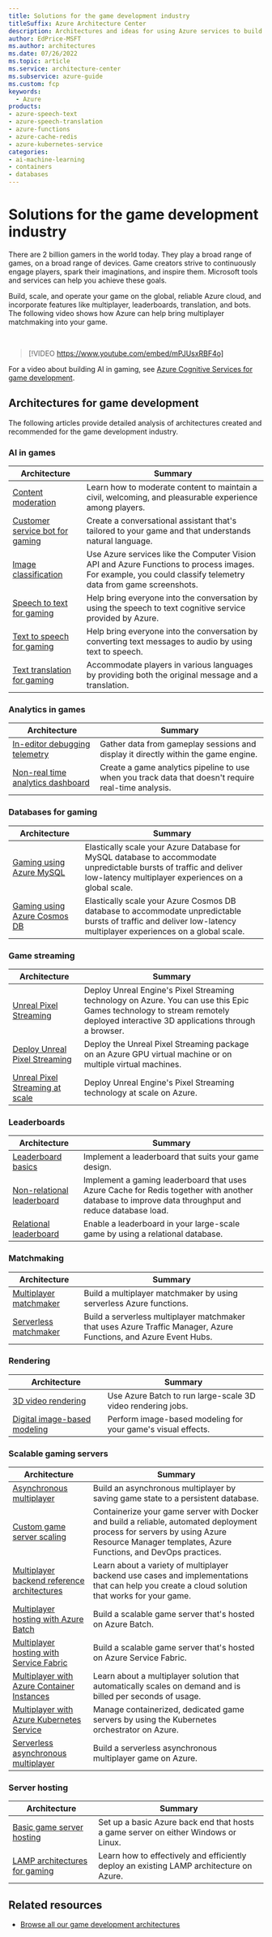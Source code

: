 ```yaml
---
title: Solutions for the game development industry 
titleSuffix: Azure Architecture Center
description: Architectures and ideas for using Azure services to build solutions in the game development industry.
author: EdPrice-MSFT
ms.author: architectures
ms.date: 07/26/2022
ms.topic: article
ms.service: architecture-center
ms.subservice: azure-guide
ms.custom: fcp 
keywords:
  - Azure
products:
- azure-speech-text
- azure-speech-translation
- azure-functions
- azure-cache-redis
- azure-kubernetes-service
categories:
- ai-machine-learning
- containers
- databases
---
```


# Solutions for the game development industry

There are 2 billion gamers in the world today. They play a broad range of games, on a broad range of devices. Game creators strive to continuously engage players, spark their imaginations, and inspire them. Microsoft tools and services can help you achieve these goals.

Build, scale, and operate your game on the global, reliable Azure cloud, and incorporate features like multiplayer, leaderboards, translation, and bots. The following video shows how Azure can help bring multiplayer matchmaking into your game.

<br>

> [!VIDEO https://www.youtube.com/embed/mPJUsxRBF4o]

For a video about building AI in gaming, see [Azure Cognitive Services for game development](https://youtu.be/dG57AYkWFB0).

## Architectures for game development

The following articles provide detailed analysis of architectures created and recommended for the game development industry.

### AI in games

| Architecture | Summary |
| ------- | ------- |
|[Content moderation](/gaming/azure/reference-architectures/cognitive-content-moderation?toc=/azure/architecture/toc.json&bc=/azure/architecture/_bread/toc.json)|Learn how to moderate content to maintain a civil, welcoming, and pleasurable experience among players.|
|[Customer service bot for gaming](/gaming/azure/reference-architectures/cognitive-css-bot?toc=/azure/architecture/toc.json&bc=/azure/architecture/_bread/toc.json)|Create a conversational assistant that's tailored to your game and that understands natural language. |
|[Image classification](/azure/architecture/example-scenario/ai/intelligent-apps-image-processing)|Use Azure services like the Computer Vision API and Azure Functions to process images. For example, you could classify telemetry data from game screenshots. |
|[Speech to text for gaming](/gaming/azure/reference-architectures/cognitive-speech-to-text?toc=/azure/architecture/toc.json&bc=/azure/architecture/_bread/toc.json)|Help bring everyone into the conversation by using the speech to text cognitive service provided by Azure.|
|[Text to speech for gaming](/gaming/azure/reference-architectures/cognitive-text-to-speech?toc=/azure/architecture/toc.json&bc=/azure/architecture/_bread/toc.json)|Help bring everyone into the conversation by converting text messages to audio by using text to speech.|
|[Text translation for gaming](/gaming/azure/reference-architectures/cognitive-text-translation?toc=/azure/architecture/toc.json&bc=/azure/architecture/_bread/toc.json)|Accommodate players in various languages by providing both the original message and a translation.|

### Analytics in games

| Architecture | Summary |
| ------- | ------- |
|[In-editor debugging telemetry](/gaming/azure/reference-architectures/analytics-in-editor-debugging?toc=/azure/architecture/toc.json&bc=/azure/architecture/_bread/toc.json)|Gather data from gameplay sessions and display it directly within the game engine.|
|[Non-real time analytics dashboard](/gaming/azure/reference-architectures/analytics-non-real-time-dashboard?toc=/azure/architecture/toc.json&bc=/azure/architecture/_bread/toc.json)|Create a game analytics pipeline to use when you track data that doesn't require real-time analysis.|

### Databases for gaming

| Architecture | Summary |
| ------- | ------- |
|[Gaming using Azure MySQL](/azure/architecture/solution-ideas/articles/gaming-using-azure-database-for-mysql)|Elastically scale your Azure Database for MySQL database to accommodate unpredictable bursts of traffic and deliver low-latency multiplayer experiences on a global scale.|
|[Gaming using Azure Cosmos DB](/azure/architecture/solution-ideas/articles/gaming-using-cosmos-db)|Elastically scale your Azure Cosmos DB database to accommodate unpredictable bursts of traffic and deliver low-latency multiplayer experiences on a global scale.|

### Game streaming

| Architecture | Summary |
| ------- | ------- |
|[Unreal Pixel Streaming](/gaming/azure/reference-architectures/unreal-pixel-streaming-in-azure?toc=/azure/architecture/toc.json&bc=/azure/architecture/_bread/toc.json)|Deploy Unreal Engine's Pixel Streaming technology on Azure. You can use this Epic Games technology to stream remotely deployed interactive 3D applications through a browser.|
|[Deploy Unreal Pixel Streaming](/gaming/azure/reference-architectures/unreal-pixel-streaming-deploying?toc=/azure/architecture/toc.json&bc=/azure/architecture/_bread/toc.json)|Deploy the Unreal Pixel Streaming package on an Azure GPU virtual machine or on multiple virtual machines. |
|[Unreal Pixel Streaming at scale](/gaming/azure/reference-architectures/unreal-pixel-streaming-at-scale?toc=/azure/architecture/toc.json&bc=/azure/architecture/_bread/toc.json)|Deploy Unreal Engine's Pixel Streaming technology at scale on Azure.|

### Leaderboards

| Architecture | Summary |
| ------- | ------- |
|[Leaderboard basics](/gaming/azure/reference-architectures/leaderboard?toc=/azure/architecture/toc.json&bc=/azure/architecture/_bread/toc.json)|Implement a leaderboard that suits your game design.|
|[Non-relational leaderboard](/gaming/azure/reference-architectures/leaderboard-non-relational?toc=/azure/architecture/toc.json&bc=/azure/architecture/_bread/toc.json)|Implement a gaming leaderboard that uses Azure Cache for Redis together with another database to improve data throughput and reduce database load.|
|[Relational leaderboard](/gaming/azure/reference-architectures/leaderboard-relational?toc=/azure/architecture/toc.json&bc=/azure/architecture/_bread/toc.json)|Enable a leaderboard in your large-scale game by using a relational database.|

### Matchmaking

| Architecture | Summary |
| ------- | ------- |
|[Multiplayer matchmaker](/gaming/azure/reference-architectures/multiplayer-matchmaker?toc=/azure/architecture/toc.json&bc=/azure/architecture/_bread/toc.json)|Build a multiplayer matchmaker by using serverless Azure functions.|
|[Serverless matchmaker](/gaming/azure/reference-architectures/multiplayer-matchmaker-serverless?toc=/azure/architecture/toc.json&bc=/azure/architecture/_bread/toc.json)|Build a serverless multiplayer matchmaker that uses Azure Traffic Manager, Azure Functions, and Azure Event Hubs.|

### Rendering

| Architecture | Summary |
| ------- | ------- |
|[3D video rendering](/azure/architecture/example-scenario/infrastructure/video-rendering)|Use Azure Batch to run large-scale 3D video rendering jobs.|
|[Digital image-based modeling](/azure/architecture/example-scenario/infrastructure/image-modeling)|Perform image-based modeling for your game's visual effects.|

### Scalable gaming servers

| Architecture | Summary |
| ------- | ------- |
|[Asynchronous multiplayer](/gaming/azure/reference-architectures/multiplayer-asynchronous?toc=/azure/architecture/toc.json&bc=/azure/architecture/_bread/toc.json)|Build an asynchronous multiplayer by saving game state to a persistent database. |
|[Custom game server scaling](/gaming/azure/reference-architectures/multiplayer-custom-server-scaling?toc=/azure/architecture/toc.json&bc=/azure/architecture/_bread/toc.json)|Containerize your game server with Docker and build a reliable, automated deployment process for servers by using Azure Resource Manager templates, Azure Functions, and DevOps practices.|
|[Multiplayer backend reference architectures](/gaming/azure/reference-architectures/multiplayer?toc=/azure/architecture/toc.json&bc=/azure/architecture/_bread/toc.json)|Learn about a variety of multiplayer backend use cases and implementations that can help you create a cloud solution that works for your game.|
|[Multiplayer hosting with Azure Batch](/gaming/azure/reference-architectures/multiplayer-synchronous-batch?toc=/azure/architecture/toc.json&bc=/azure/architecture/_bread/toc.json)|Build a scalable game server that's hosted on Azure Batch.|
|[Multiplayer hosting with Service Fabric](/gaming/azure/reference-architectures/multiplayer-synchronous?toc=/azure/architecture/toc.json&bc=/azure/architecture/_bread/toc.json)|Build a scalable game server that's hosted on Azure Service Fabric.|
|[Multiplayer with Azure Container Instances](/gaming/azure/reference-architectures/multiplayer-synchronous-aci?toc=/azure/architecture/toc.json&bc=/azure/architecture/_bread/toc.json)|Learn about a multiplayer solution that automatically scales on demand and is billed per seconds of usage.|
|[Multiplayer with Azure Kubernetes Service](/gaming/azure/reference-architectures/multiplayer-synchronous-aks?toc=/azure/architecture/toc.json&bc=/azure/architecture/_bread/toc.json)|Manage containerized, dedicated game servers by using the Kubernetes orchestrator on Azure.|
|[Serverless asynchronous multiplayer](/gaming/azure/reference-architectures/multiplayer-asynchronous-serverless?toc=/azure/architecture/toc.json&bc=/azure/architecture/_bread/toc.json)|Build a serverless asynchronous multiplayer game on Azure.|

### Server hosting

| Architecture | Summary |
| ------- | ------- |
|[Basic game server hosting](/gaming/azure/reference-architectures/multiplayer-basic-game-server-hosting?toc=/azure/architecture/toc.json&bc=/azure/architecture/_bread/toc.json)|Set up a basic Azure back end that hosts a game server on either Windows or Linux.|
|[LAMP architectures for gaming](/gaming/azure/reference-architectures/general-purpose-lamp?toc=/azure/architecture/toc.json&bc=/azure/architecture/_bread/toc.json)|Learn how to  effectively and efficiently deploy an existing LAMP architecture on Azure.|

## Related resources

- [Browse all our game development architectures](/azure/architecture/browse/?terms=game)

